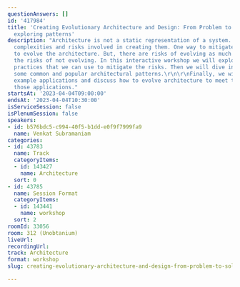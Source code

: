 ```yaml
---
questionAnswers: []
id: '417984'
title: 'Creating Evolutionary Architecture and Design: From Problem to Solution by
  exploring patterns'
description: "Architecture is not a static representation of a system. There are several
  complexities and risks involved in creating them. One way to mitigate the risk is
  to evolve the architecture. But, there are risks of evolving as much as there are
  the risks of not evolving. In this interactive workshop we will explore a set of
  practices that we can use to mitigate the risks. Then we will dive into discussing
  some common and popular architectural patterns.\r\n\r\nFinally, we will take some
  example applications and discuss how to evolve architecture to meet the needs of
  those applications."
startsAt: '2023-04-04T09:00:00'
endsAt: '2023-04-04T10:30:00'
isServiceSession: false
isPlenumSession: false
speakers:
- id: b576bdc5-c994-40f5-b1dd-e0f9f7999fa9
  name: Venkat Subramaniam
categories:
- id: 43783
  name: Track
  categoryItems:
  - id: 143427
    name: Architecture
  sort: 0
- id: 43785
  name: Session Format
  categoryItems:
  - id: 143441
    name: workshop
  sort: 2
roomId: 33056
room: 312 (Unobtanium)
liveUrl: 
recordingUrl: 
track: Architecture
format: workshop
slug: creating-evolutionary-architecture-and-design-from-problem-to-solution-by-exploring-patterns

---
```

